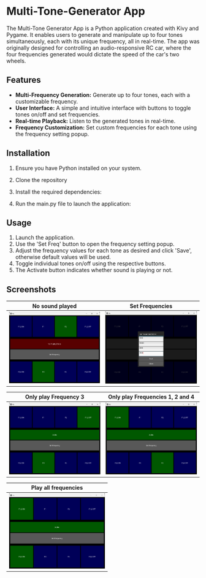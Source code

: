 # Multi-Tone-Generator App

The Multi-Tone Generator App is a Python application created with Kivy and Pygame. It enables users to generate and manipulate up to four tones simultaneously, each with its unique frequency, all in real-time. The app was originally designed for controlling an audio-responsive RC car, where the four frequencies generated would dictate the speed of the car's two wheels.

## Features

- **Multi-Frequency Generation:** Generate up to four tones, each with a customizable frequency.
- **User Interface:** A simple and intuitive interface with buttons to toggle tones on/off and set frequencies.
- **Real-time Playback:** Listen to the generated tones in real-time.
- **Frequency Customization:** Set custom frequencies for each tone using the frequency setting popup.

## Installation

1. Ensure you have Python installed on your system.

2. Clone the repository

3. Install the required dependencies:

4. Run the main.py file to launch the application:

## Usage

1. Launch the application.
2. Use the 'Set Freq' button to open the frequency setting popup.
3. Adjust the frequency values for each tone as desired and click 'Save', otherwise default values will be used.
4. Toggle individual tones on/off using the respective buttons.
5. The Activate button indicates whether sound is playing or not.

## Screenshots

| No sound played | Set Frequencies |
|-------------------------------|-------------------------------|
| <img src="screen_shots/play_none.png" alt="No sound played" title="No sound played" width="250"> | <img src="screen_shots/set_custom_frequencies.png" alt="Set Frequencies" title="Set Frequencies" width="250"> |


| Only play Frequency 3 | Only play Frequencies 1, 2 and 4 |
|--------------------------------------|---------------------------------------------|
| <img src="screen_shots/play_f3_only.png" alt="Only play Frequency 3" title="Only play Frequency 3" width="250"> | <img src="screen_shots/play_only_f1_f2_f4.png" alt="Only play Frequencies 1, 2 and 4" title="Only play Frequencies 1, 2 and 4" width="250"> |


| Play all frequencies |
|------------------------------------|
| <img src="screen_shots/play_all_four.png" alt="Play all frequencies" title="Play all frequencies" width="250"> |

